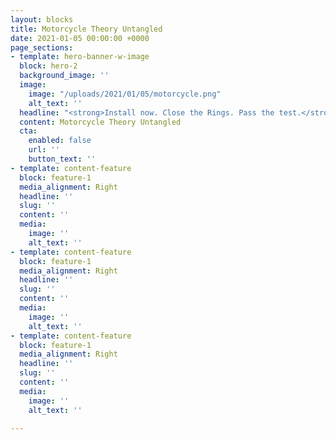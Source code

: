 ```yaml
---
layout: blocks
title: Motorcycle Theory Untangled
date: 2021-01-05 00:00:00 +0000
page_sections:
- template: hero-banner-w-image
  block: hero-2
  background_image: ''
  image:
    image: "/uploads/2021/01/05/motorcycle.png"
    alt_text: ''
  headline: "<strong>Install now. Close the Rings. Pass the test.</strong>"
  content: Motorcycle Theory Untangled
  cta:
    enabled: false
    url: ''
    button_text: ''
- template: content-feature
  block: feature-1
  media_alignment: Right
  headline: ''
  slug: ''
  content: ''
  media:
    image: ''
    alt_text: ''
- template: content-feature
  block: feature-1
  media_alignment: Right
  headline: ''
  slug: ''
  content: ''
  media:
    image: ''
    alt_text: ''
- template: content-feature
  block: feature-1
  media_alignment: Right
  headline: ''
  slug: ''
  content: ''
  media:
    image: ''
    alt_text: ''

---
```

